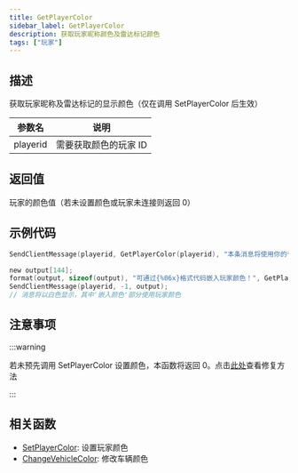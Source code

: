 ```yaml
---
title: GetPlayerColor
sidebar_label: GetPlayerColor
description: 获取玩家昵称颜色及雷达标记颜色
tags: ["玩家"]
---
```


## 描述

获取玩家昵称及雷达标记的显示颜色（仅在调用 SetPlayerColor 后生效）

| 参数名   | 说明                  |
| -------- | --------------------- |
| playerid | 需要获取颜色的玩家 ID |

## 返回值

玩家的颜色值（若未设置颜色或玩家未连接则返回 0）

## 示例代码

```c
SendClientMessage(playerid, GetPlayerColor(playerid), "本条消息将使用你的专属颜色 :)");

new output[144];
format(output, sizeof(output), "可通过{%06x}格式代码嵌入玩家颜色！", GetPlayerColor(playerid) >>> 8);
SendClientMessage(playerid, -1, output);
// 消息将以白色显示，其中'嵌入颜色'部分使用玩家颜色
```

## 注意事项

:::warning

若未预先调用 SetPlayerColor 设置颜色，本函数将返回 0。点击[此处](../../tutorials/colorfix)查看修复方法

:::

## 相关函数

- [SetPlayerColor](SetPlayerColor): 设置玩家颜色
- [ChangeVehicleColor](ChangeVehicleColor): 修改车辆颜色

